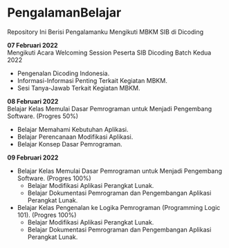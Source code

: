 # PengalamanBelajar
Repository Ini Berisi Pengalamanku Mengikuti MBKM SIB di Dicoding

**07 Februari 2022**  
Mengikuti Acara Welcoming Session Peserta SIB Dicoding Batch Kedua 2022
  * Pengenalan Dicoding Indonesia. 
  * Informasi-Informasi Penting Terkait Kegiatan MBKM. 
  * Sesi Tanya-Jawab Terkait Kegiatan MBKM. 
  
**08 Februari 2022**  
Belajar Kelas Memulai Dasar Pemrograman untuk Menjadi Pengembang Software. (Progres 50%)
  * Belajar Memahami Kebutuhan Aplikasi. 
  * Belajar Perencanaan Modifikasi Aplikasi. 
  * Belajar Konsep Dasar Pemrograman. 

**09 Februari 2022**  
- Belajar Kelas Memulai Dasar Pemrograman untuk Menjadi Pengembang Software. (Progres 100%)
  * Belajar Modifikasi Aplikasi Perangkat Lunak. 
  * Belajar Dokumentasi Pemrograman dan Pengembangan Aplikasi Perangkat Lunak. 
- Belajar Kelas Pengenalan ke Logika Pemrograman (Programming Logic 101). (Progres 100%)
  * Belajar Modifikasi Aplikasi Perangkat Lunak. 
  * Belajar Dokumentasi Pemrograman dan Pengembangan Aplikasi Perangkat Lunak. 

